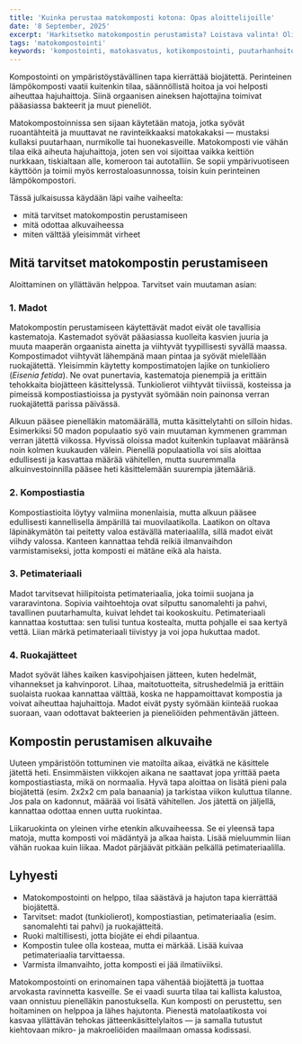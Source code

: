 ```yaml
---
title: 'Kuinka perustaa matokomposti kotona: Opas aloittelijoille'
date: '8 September, 2025'
excerpt: 'Harkitsetko matokompostin perustamista? Loistava valinta! Olipa tavoitteesi keittiöjätteen vähentäminen, ravinteikkaan luomulannoitteen tuottaminen tai uuden harrastuksen kokeileminen, matokompostointi on helppoa, hauskaa ja ympäristöystävällistä — eikä se rasita lompakkoa.'
tags: 'matokompostointi'
keywords: 'kompostointi, matokasvatus, kotikompostointi, puutarhanhoito, ympäristöystävällinen, biojäte, vihreä elämä, lannoite, red wiggler, eisenia fetida, matokakka, kotipuutarha, kierrätys, kasvatus'
---
```


Kompostointi on ympäristöystävällinen tapa kierrättää biojätettä. Perinteinen lämpökomposti vaatii kuitenkin tilaa, säännöllistä hoitoa ja voi helposti aiheuttaa hajuhaittoja. Siinä orgaanisen aineksen hajottajina toimivat pääasiassa bakteerit ja muut pieneliöt.

Matokompostoinnissa sen sijaan käytetään matoja, jotka syövät ruoantähteitä ja muuttavat ne ravinteikkaaksi matokakaksi — mustaksi kullaksi puutarhaan, nurmikolle tai huonekasveille. Matokomposti vie vähän tilaa eikä aiheuta hajuhaittoja, joten sen voi sijoittaa vaikka keittiön nurkkaan, tiskialtaan alle, komeroon tai autotalliin. Se sopii ympärivuotiseen käyttöön ja toimii myös kerrostaloasunnossa, toisin kuin perinteinen lämpökompostori.

Tässä julkaisussa käydään läpi vaihe vaiheelta:

- mitä tarvitset matokompostin perustamiseen
- mitä odottaa alkuvaiheessa
- miten välttää yleisimmät virheet

## Mitä tarvitset matokompostin perustamiseen

Aloittaminen on yllättävän helppoa. Tarvitset vain muutaman asian:

### 1. Madot

Matokompostin perustamiseen käytettävät madot eivät ole tavallisia kastematoja. Kastemadot syövät pääasiassa kuolleita kasvien juuria ja muuta maaperän orgaanista ainetta ja viihtyvät tyypillisesti syvällä maassa. Kompostimadot viihtyvät lähempänä maan pintaa ja syövät mielellään ruokajätettä. Yleisimmin käytetty kompostimatojen lajike on tunkioliero (*Eisenia fetida*). Ne ovat punertavia, kastematoja pienempiä ja erittäin tehokkaita biojätteen käsittelyssä. Tunkiolierot viihtyvät tiiviissä, kosteissa ja pimeissä kompostiastioissa ja pystyvät syömään noin painonsa verran ruokajätettä parissa päivässä.

Alkuun pääsee pienelläkin matomäärällä, mutta käsittelytahti on silloin hidas. Esimerkiksi 50 madon populaatio syö vain muutaman kymmenen gramman verran jätettä viikossa. Hyvissä oloissa madot kuitenkin tuplaavat määränsä noin kolmen kuukauden välein. Pienellä populaatiolla voi siis aloittaa edullisesti ja kasvattaa määrää vähitellen, mutta suuremmalla alkuinvestoinnilla pääsee heti käsittelemään suurempia jätemääriä.

### 2. Kompostiastia

Kompostiastioita löytyy valmiina monenlaisia, mutta alkuun pääsee edullisesti kannellisella ämpärillä tai muovilaatikolla. Laatikon on oltava läpinäkymätön tai peitetty valoa estävällä materiaalilla, sillä madot eivät viihdy valossa. Kanteen kannattaa tehdä reikiä ilmanvaihdon varmistamiseksi, jotta komposti ei mätäne eikä ala haista.

### 3. Petimateriaali

Madot tarvitsevat hiilipitoista petimateriaalia, joka toimii suojana ja vararavintona. Sopivia vaihtoehtoja ovat silputtu sanomalehti ja pahvi, tavallinen puutarhamulta, kuivat lehdet tai kookoskuitu. Petimateriaali kannattaa kostuttaa: sen tulisi tuntua kostealta, mutta pohjalle ei saa kertyä vettä. Liian märkä petimateriaali tiivistyy ja voi jopa hukuttaa madot.

### 4. Ruokajätteet

Madot syövät lähes kaiken kasvipohjaisen jätteen, kuten hedelmät, vihannekset ja kahvinporot. Lihaa, maitotuotteita, sitrushedelmiä ja erittäin suolaista ruokaa kannattaa välttää, koska ne happamoittavat kompostia ja voivat aiheuttaa hajuhaittoja. Madot eivät pysty syömään kiinteää ruokaa suoraan, vaan odottavat bakteerien ja pieneliöiden pehmentävän jätteen.

## Kompostin perustamisen alkuvaihe

Uuteen ympäristöön tottuminen vie matoilta aikaa, eivätkä ne käsittele jätettä heti. Ensimmäisten viikkojen aikana ne saattavat jopa yrittää paeta kompostiastiasta, mikä on normaalia. Hyvä tapa aloittaa on lisätä pieni pala biojätettä (esim. 2x2x2 cm pala banaania) ja tarkistaa viikon kuluttua tilanne. Jos pala on kadonnut, määrää voi lisätä vähitellen. Jos jätettä on jäljellä, kannattaa odottaa ennen uutta ruokintaa.

<aside>Liikaruokinta on yleinen virhe etenkin alkuvaiheessa. Se ei yleensä tapa matoja, mutta komposti voi mädäntyä ja alkaa haista. Lisää mieluummin liian vähän ruokaa kuin liikaa. Madot pärjäävät pitkään pelkällä petimateriaalilla.</aside>

## Lyhyesti

- Matokompostointi on helppo, tilaa säästävä ja hajuton tapa kierrättää biojätettä.  
- Tarvitset: madot (tunkiolierot), kompostiastian, petimateriaalia (esim. sanomalehti tai pahvi) ja ruokajätteitä.  
- Ruoki maltillisesti, jotta biojäte ei ehdi pilaantua.  
- Kompostin tulee olla kosteaa, mutta ei märkää. Lisää kuivaa petimateriaalia tarvittaessa.  
- Varmista ilmanvaihto, jotta komposti ei jää ilmatiiviiksi.  

Matokompostointi on erinomainen tapa vähentää biojätettä ja tuottaa arvokasta ravinnetta kasveille. Se ei vaadi suurta tilaa tai kallista kalustoa, vaan onnistuu pienelläkin panostuksella. Kun komposti on perustettu, sen hoitaminen on helppoa ja lähes hajutonta. Pienestä matolaatikosta voi kasvaa yllättävän tehokas jätteenkäsittelylaitos — ja samalla tutustut kiehtovaan mikro- ja makroeliöiden maailmaan omassa kodissasi.
